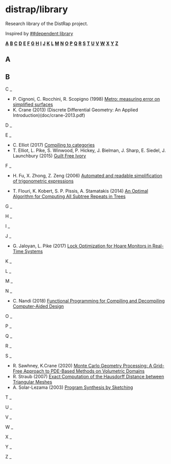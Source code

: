 distrap/library
==============

Research library of the DistRap project.

Inspired by [##dependent library](https://github.com/dpndnt/library)

[**A**](#A) [**B**](#B) [**C**](#C) [**D**](#D) [**E**](#E) [**F**](#F) [**G**](#G) [**H**](#H) [**I**](#I) [**J**](#J) [**K**](#K) [**L**](#L) [**M**](#M) [**N**](#N) [**O**](#O) [**P**](#P) [**Q**](#Q) [**R**](#R) [**S**](#S) [**T**](#T) [**U**](#U) [**V**](#V) [**W**](#W) [**X**](#X) [**Y**](#Y) [**Z**](#Z)

A
-

B
-

C
_
* P. Cignoni, C. Rocchini, R. Scopigno (1998) [Metro: measuring error on simplified surfaces](doc/metro-1998.pdf)
* K. Crane (2013) (Discrete Differential Geometry: An Applied Introduction)(doc/crane-2013.pdf)

D
_

E
_
* C. Elliot (2017) [Compiling to categories](doc/elliot-2017-compiling-to-categories.pdf)
* T. Elliot, L. Pike, S. Winwood, P. Hickey, J. Bielman, J. Sharp, E. Siedel, J. Launchbury (2015) [Guilt Free Ivory](doc/ivory-2015.pdf)

F
_
* H. Fu, X. Zhong, Z. Zeng (2006) [Automated and readable simplification of trigonometric expressions](./doc/fu-2006.pdf)

* T. Flouri, K. Kobert, S. P. Pissis, A. Stamatakis (2014) [An Optimal Algorithm for Computing All Subtree Repeats in Trees](doc/flouri-2014.pdf)

G
_

H
_

I
_

J
_
* G. Jaloyan, L. Pike (2017) [Lock Optimization for Hoare Monitors in Real-Time Systems](./doc/tower-2017.pdf)

K
_

L
_

M
_

N
_
* C. Nandi (2018) [Functional Programming for Compiling and Decompiling Computer-Aided Design](doc/nandi-2018.pdf)

O
_

P
_

Q
_

R
_

S
_
* R. Sawhney, K.Crane (2020) [Monte Carlo Geometry Processing: A Grid-Free Approach to PDE-Based Methods on Volumetric Domains](doc/sawhney-crane-2020.pdf)
* R. Straub (2007) [Exact Computation of the Hausdorff Distance between Triangular Meshes](doc/straub-2007.pdf)
* A. Solar-Lezama (2003) [Program Synthesis by Sketching](./doc/solar-lezama-2003.pdf)

T
_

U
_

V
_

W
_

X
_

Y
_

Z
_
